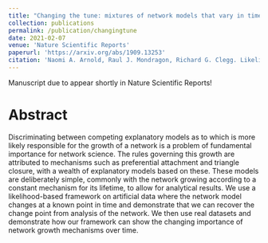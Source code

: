 ```yaml
---
title: "Changing the tune: mixtures of network models that vary in time"
collection: publications
permalink: /publication/changingtune
date: 2021-02-07
venue: 'Nature Scientific Reports'
paperurl: 'https://arxiv.org/abs/1909.13253'
citation: 'Naomi A. Arnold, Raul J. Mondragon, Richard G. Clegg. Likelihood-based approach to discriminate mixtures of network models that vary in time (2021). arXiv:1909.13253'
---
```

Manuscript due to appear shortly in Nature Scientific Reports!

# Abstract

Discriminating between competing explanatory models as to which is more likely responsible for the growth of a network is a problem of fundamental importance for network science. The rules governing this growth are attributed to mechanisms such as preferential attachment and triangle closure, with a wealth of explanatory models based on these. These models are deliberately simple, commonly with the network growing according to a constant mechanism for its lifetime, to allow for analytical results. We use a likelihood-based framework on artificial data where the network model changes at a known point in time and demonstrate that we can recover the change point from analysis of the network. We then use real datasets and demonstrate how our framework can show the changing importance of network growth mechanisms over time.
